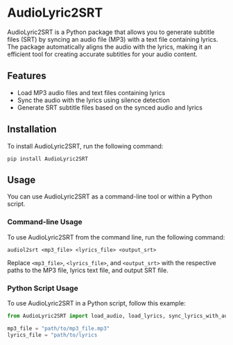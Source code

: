 # AudioLyric2SRT

AudioLyric2SRT is a Python package that allows you to generate subtitle files (SRT) by syncing an audio file (MP3) with a text file containing lyrics. The package automatically aligns the audio with the lyrics, making it an efficient tool for creating accurate subtitles for your audio content.

## Features

- Load MP3 audio files and text files containing lyrics
- Sync the audio with the lyrics using silence detection
- Generate SRT subtitle files based on the synced audio and lyrics

## Installation

To install AudioLyric2SRT, run the following command:
```
pip install AudioLyric2SRT
```

## Usage

You can use AudioLyric2SRT as a command-line tool or within a Python script.

### Command-line Usage

To use AudioLyric2SRT from the command line, run the following command:
```
audiol2srt <mp3_file> <lyrics_file> <output_srt>
```
Replace `<mp3_file>`, `<lyrics_file>`, and `<output_srt>` with the respective paths to the MP3 file, lyrics text file, and output SRT file.

### Python Script Usage

To use AudioLyric2SRT in a Python script, follow this example:

```python
from AudioLyric2SRT import load_audio, load_lyrics, sync_lyrics_with_audio, create_srt_file

mp3_file = "path/to/mp3_file.mp3"
lyrics_file = "path/to/lyrics
```

